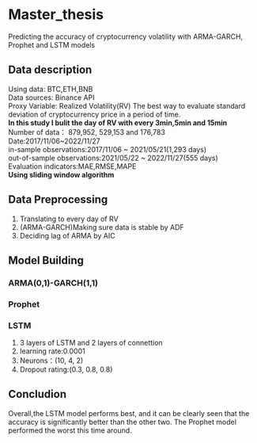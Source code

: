 # Master_thesis
 Predicting the accuracy of cryptocurrency volatility with ARMA-GARCH, Prophet and LSTM models

## Data description
Using data: BTC,ETH,BNB  
Data sources: Binance API  
Proxy Variable: Realized Volatility(RV) The best way to evaluate standard deviation of cryptocurrency price in a period of time.  
 **In this study I bulit the day of RV with every 3min,5min and 15min**  
Number of data： 879,952, 529,153 and 176,783
Date:2017/11/06~2022/11/27  
 in-sample observations:2017/11/06 ~ 2021/05/21(1,293 days)  
 out-of-sample observations:2021/05/22 ~ 2022/11/27(555 days)  
Evaluation indicators:MAE,RMSE,MAPE  
**Using sliding window algorithm**  
## Data Preprocessing
 1. Translating to every day of RV
 2. (ARMA-GARCH)Making sure data is stable by ADF
 3. Deciding lag of ARMA by AIC
## Model Building
### ARMA(0,1)-GARCH(1,1)
### Prophet
### LSTM  
 1. 3 layers of LSTM and 2 layers of connettion
 2. learning rate:0.0001
 3. Neurons：(10, 4, 2)
 4. Dropout rating:(0.3, 0.8, 0.8)
## Concludion
Overall,the LSTM model performs best, and it can be clearly seen that the accuracy is significantly better than the other two. The Prophet model performed the worst this time around.

